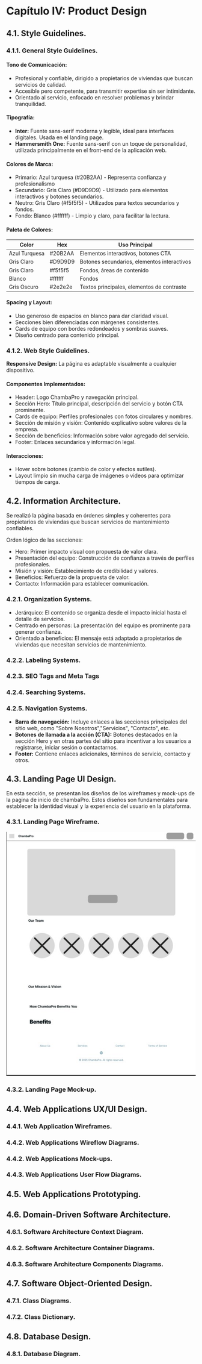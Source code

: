 # Capítulo IV: Product Design

## 4.1. Style Guidelines.

### 4.1.1. General Style Guidelines.

#### Tono de Comunicación:

* Profesional y confiable, dirigido a propietarios de viviendas que buscan servicios de calidad.
* Accesible pero competente, para transmitir expertise sin ser intimidante.
* Orientado al servicio, enfocado en resolver problemas y brindar tranquilidad.

#### Tipografía:

* **Inter:** Fuente sans-serif moderna y legible, ideal para interfaces digitales. Usada en el landing page.
* **Hammersmith One:** Fuente sans-serif con un toque de personalidad, utilizada principalmente 
en el front-end de la aplicación web.

#### Colores de Marca: 

* Primario: Azul turquesa (#20B2AA) - Representa confianza y profesionalismo
* Secundario: Gris Claro (#D9D9D9) - Utilizado para elementos interactivos y botones secundarios.
* Neutro: Gris Claro (#f5f5f5) - Utilizados para textos secundarios y fondos.
* Fondo: Blanco (#ffffff) - Limpio y claro, para facilitar la lectura.

#### Paleta de Colores:

| Color         | Hex      | Uso Principal                               |
|---------------|----------|---------------------------------------------|
| Azul Turquesa | #20B2AA  | Elementos interactivos, botones CTA         |
| Gris Claro    | #D9D9D9  | Botones secundarios, elementos interactivos |
| Gris Claro    | #f5f5f5  | Fondos, áreas de contenido                  |
| Blanco        | #ffffff  | Fondos                                      |
| Gris Oscuro   | #2e2e2e  | Textos principales, elementos de contraste  |

#### Spacing y Layout:

* Uso generoso de espacios en blanco para dar claridad visual.
* Secciones bien diferenciadas con márgenes consistentes.
* Cards de equipo con bordes redondeados y sombras suaves.
* Diseño centrado para contenido principal.

### 4.1.2. Web Style Guidelines.

**Responsive Design:** La página es adaptable visualmente a cualquier dispositivo.

#### Componentes Implementados:

* Header: Logo ChambaPro y navegación principal.
* Sección Hero: Título principal, descripción del servicio y botón CTA prominente.
* Cards de equipo: Perfiles profesionales con fotos circulares y nombres.
* Sección de misión y visión: Contenido explicativo sobre valores de la empresa.
* Sección de beneficios: Información sobre valor agregado del servicio.
* Footer: Enlaces secundarios y información legal.

#### Interacciones: 

* Hover sobre botones (cambio de color y efectos sutiles).
* Layout limpio sin mucha carga de imágenes o videos para optimizar tiempos de carga.

## 4.2. Information Architecture.

Se realizó la página basada en órdenes simples y coherentes para propietarios de viviendas 
que buscan servicios de mantenimiento confiables.

Orden lógico de las secciones:
* Hero: Primer impacto visual con propuesta de valor clara.
* Presentación del equipo: Construcción de confianza a través de perfiles profesionales.
* Misión y visión: Establecimiento de credibilidad y valores.
* Beneficios: Refuerzo de la propuesta de valor.
* Contacto: Información para establecer comunicación.

### 4.2.1. Organization Systems.

* Jerárquico: El contenido se organiza desde el impacto inicial hasta el detalle de servicios.
* Centrado en personas: La presentación del equipo es prominente para generar confianza.
* Orientado a beneficios: El mensaje está adaptado a propietarios de viviendas que necesitan 
servicios de mantenimiento.


### 4.2.2. Labeling Systems.

### 4.2.3. SEO Tags and Meta Tags

### 4.2.4. Searching Systems.

### 4.2.5. Navigation Systems.
* **Barra de navegación:** Incluye enlaces a las secciones principales del sitio web, como 
"Sobre Nosotros","Servicios", "Contacto", etc.
* **Botones de llamada a la acción (CTA):** Botones destacados en la sección Hero y en otras
partes del sitio para incentivar a los usuarios a registrarse, iniciar sesión o contactarnos.
* **Footer:** Contiene enlaces adicionales, términos de servicio, contacto y otros.

## 4.3. Landing Page UI Design.

En esta sección, se presentan los diseños de los wireframes y mock-ups de la pagina de inicio de 
chambaPro. Estos diseños son fundamentales para establecer la identidad visual y la experiencia del 
usuario en la plataforma.

### 4.3.1. Landing Page Wireframe.

![LandingPageWireframe.jpg](../../assets/chapter4/LandingPageWireframe.jpg)

### 4.3.2. Landing Page Mock-up.

## 4.4. Web Applications UX/UI Design.

### 4.4.1. Web Application Wireframes.

### 4.4.2. Web Applications Wireflow Diagrams.

### 4.4.2. Web Applications Mock-ups.

### 4.4.3. Web Applications User Flow Diagrams.

## 4.5. Web Applications Prototyping.

## 4.6. Domain-Driven Software Architecture.

### 4.6.1. Software Architecture Context Diagram.

### 4.6.2. Software Architecture Container Diagrams.

### 4.6.3. Software Architecture Components Diagrams.

## 4.7. Software Object-Oriented Design.

### 4.7.1. Class Diagrams.

### 4.7.2. Class Dictionary.

## 4.8. Database Design.

### 4.8.1. Database Diagram.